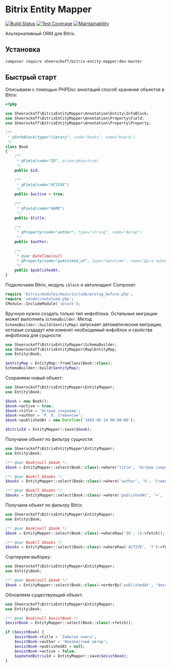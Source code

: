 # Bitrix Entity Mapper

[![Build Status](https://travis-ci.com/sheerockoff/bitrix-entity-mapper.svg?branch=master)](https://travis-ci.com/sheerockoff/bitrix-entity-mapper)
[![Test Coverage](https://api.codeclimate.com/v1/badges/0d09026c52b8f7a32343/test_coverage)](https://codeclimate.com/github/sheerockoff/bitrix-entity-mapper/test_coverage)
[![Maintainability](https://api.codeclimate.com/v1/badges/0d09026c52b8f7a32343/maintainability)](https://codeclimate.com/github/sheerockoff/bitrix-entity-mapper/maintainability)

Альтернативный ORM для Bitrix.

## Установка

```bash
composer require sheerockoff/bitrix-entity-mapper:dev-master
```

## Быстрый старт

Описываем с помощью PHPDoc аннотаций способ хранения объектов в Bitrix:

```php
<?php

use Sheerockoff\BitrixEntityMapper\Annotation\Entity\InfoBlock;
use Sheerockoff\BitrixEntityMapper\Annotation\Property\Field;
use Sheerockoff\BitrixEntityMapper\Annotation\Property\Property;

/**
 * @InfoBlock(type="library", code="books", name="Книги")
 */
class Book
{
    /**
     * @Field(code="ID", primaryKey=true) 
     */
    public $id;
    
    /**
     * @Field(code="ACTIVE") 
     */
    public $active = true;
    
    /**
     * @Field(code="NAME") 
     */
    public $title;
    
    /**
     * @Property(code="author", type="string", name="Автор") 
     */
    public $author;
    
    /**
     * @var DateTime|null
     * @Property(code="published_at", type="datetime", name="Дата публикации") 
     */
    public $publishedAt;
}
```

Подключаем Bitrix, модуль `iblock` и автолоадинг Composer:

```php
require 'bitrix/modules/main/include/prolog_before.php';
require 'vendor/autoload.php';
CModule::IncludeModule('iblock');
```

Вручную нужно создать только тип инфоблока. Остальные миграции может выполнить `SchemaBuilder`. 
Метод `SchemaBuilder::build($entityMap)` запускает автоматические миграции, которые
создадут или изменят необходимый инфоблок и свойства инфоблока для сущности:

```php
use Sheerockoff\BitrixEntityMapper\SchemaBuilder;
use Sheerockoff\BitrixEntityMapper\Map\EntityMap;
use Entity\Book;

$entityMap = EntityMap::fromClass(Book::class);
SchemaBuilder::build($entityMap);
```

Сохраняем новый объект:

```php
use Sheerockoff\BitrixEntityMapper\EntityMapper;
use Entity\Book;

$book = new Book();
$book->active = true;
$book->title = 'Остров сокровищ';
$book->author = 'Р. Л. Стивенсон';
$book->publishedAt = new DateTime('1883-06-14 00:00:00');

$bitrixId = EntityMapper::save($book);
```

Получаем объект по фильтру сущности:

```php
use Sheerockoff\BitrixEntityMapper\EntityMapper;
use Entity\Book;

/** @var Book|null $book */
$book = EntityMapper::select(Book::class)->where('title', 'Остров сокровищ')->fetch();

/** @var Book[] $books */
$books = EntityMapper::select(Book::class)->where('author', '%', 'Стивенсон')->fetchAll();

/** @var Book[] $books */
$books = EntityMapper::select(Book::class)->where('publishedAt', '<', '01.01.1900')->fetchAll();
```

Получаем объект по фильтру Bitrix:

```php
use Sheerockoff\BitrixEntityMapper\EntityMapper;
use Entity\Book;

/** @var Book|null $book */
$book = EntityMapper::select(Book::class)->whereRaw('ID', 1)->fetch();

/** @var Book[] $books */
$books = EntityMapper::select(Book::class)->whereRaw('ACTIVE', 'Y')->fetchAll();
```

Сортируем выборку:

```php
use Sheerockoff\BitrixEntityMapper\EntityMapper;
use Entity\Book;

/** @var Book|null $book */
$book = EntityMapper::select(Book::class)->orderBy('publishedAt', 'desc')->fetch();
```

Обновляем существующий объект:

```php
use Sheerockoff\BitrixEntityMapper\EntityMapper;
use Entity\Book;

/** @var Book|null $existBook */
$existBook = EntityMapper::select(Book::class)->fetch();

if ($existBook) {
    $existBook->title = 'Забытая книга';
    $existBook->author = 'Неизвестный автор';
    $existBook->publishedAt = null;
    $existBook->active = false;
    $updatedBitrixId = EntityMapper::save($existBook);
}
```